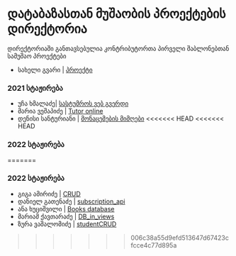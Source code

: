 # დატაბაზასთან მუშაობის პროექტების დირექტორია

დირექტორიაში განთავსებულია კონტრიბუტორთა პირველი შაბლონებთან სამუშაო პროექტები

- სახელი გვარი | [პროექტი](/მისამართი)
### 2021 სტაჟირება
- უჩა ხმალაძე| [სასტუმროს ვებ გვერდი](/Chapter8_DatabaseInViews/Projects/ucha_khmaladze)
- მარია ვეშაპიძე | [Tutor online](/Chapter8_DatabaseInViews/Projects/maria_veshapidze)
- დენისი სანტურიანი | [მონაცემების მიმღები](/Chapter8_DatabaseInViews/Projects/denis_santuryan)
<<<<<<< HEAD
<<<<<<< HEAD
### 2022 სტაჟირება
=======
### 2022 სტაჟირება
- გიგა ამირიძე | [CRUD](/Chapter8_DatabaseInViews/Projects/giga_amiridze) 
- დანიელ გათენაძე | [subscription_api](/Chapter8_DatabaseInViews/Projects/daniel_gatenadze)
- ანა ხუციშვილი | [Books database](/Chapter8_DatabaseInViews/Projects/ana_khutishvili)
- მარიამ ქავთარაძე | [DB_in_views](/Chapter8_DatabaseInViews/Projects/mariam_kavtaradze)
- ზურა ვაშალომიძე | [studentCRUD](/Chapter8_DatabaseInViews/Projects/zura_vashalomidze)
>>>>>>> 006c38a55d9efd513647d67423cfcce4c77d895a
